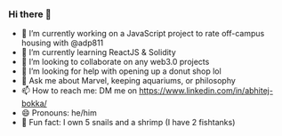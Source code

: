 ### Hi there 👋

- 🔭 I’m currently working on a JavaScript project to rate off-campus housing with @adp811
- 🌱 I’m currently learning ReactJS & Solidity
- 👯 I’m looking to collaborate on any web3.0 projects
- 🍩 I’m looking for help with opening up a donut shop lol
- 💬 Ask me about Marvel, keeping aquariums, or philosophy
- 📫 How to reach me: DM me on https://www.linkedin.com/in/abhitej-bokka/
- 😄 Pronouns: he/him
- 🐌 Fun fact: I own 5 snails and a shrimp (I have 2 fishtanks)


